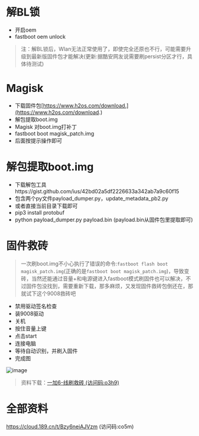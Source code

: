 # 解BL锁
- 开启oem
- fastboot oem unlock
> 注：解BL锁后，Wlan无法正常使用了，即使完全还原也不行，可能需要升级到最新版固件包才能解决(更新:据酷安网友说需要刷persist分区才行，具体待测试)
# Magisk
- 下载固件包[https://www.h2os.com/download.](https://www.h2os.com/download.)
- 解包提取boot.img
- Magisk 对boot.img打补丁
- fastboot boot magisk_patch.img
- 后面按提示操作即可
# 解包提取boot.img
- 下载解包工具https://gist.github.com/ius/42bd02a5df2226633a342ab7a9c60f15
- 包含两个py文件payload_dumper.py，update_metadata_pb2.py
- 或者直接当前目录下载即可
- pip3 install protobuf
- python payload_dumper.py payload.bin (payload.bin从固件包里提取即可)
# 固件救砖
> 一次刷boot.img不小心执行了错误的命令:`fastboot flash boot magisk_patch.img`(正确的是`fastboot boot magisk_patch.img`)，导致变砖，当然还能通过音量+和电源键进入fastboot模式刷固件也可以解决，不过固件包没找到，需要重新下载，那多麻烦，又发现固件救砖包倒还在，那就试下这个9008救砖吧

- 禁用驱动签名检查
- 装9008驱动
- 关机
- 按住音量上键
- 点击start
- 连接电脑
- 等待自动识别，并刷入固件
- 完成图

![image](https://user-images.githubusercontent.com/27600008/147733462-207872e5-21f5-4df6-92c7-320ae7c5ad16.png)

> 资料下载：[一加6-线刷救砖 (访问码:o3h9)](https://cloud.189.cn/t/UVBbMjAjIBn2)

# 全部资料
https://cloud.189.cn/t/Bzy6neiAJVzm (访问码:co5m)


